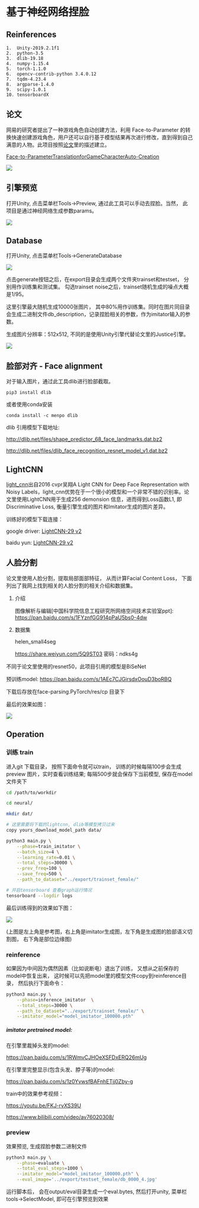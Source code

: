 # 基于神经网络捏脸


## Reinferences

```
1.  Unity-2019.2.1f1
2.  python-3.5
3.  dlib-19.18
4.  numpy-1.15.4
5.  torch-1.1.0
6.  opencv-contrib-python 3.4.0.12
7.  tqdm-4.23.4
8.  argparse-1.4.0
9.  scipy-1.0.1
10. tensorboardX
```


## 论文

网易的研究者提出了一种游戏角色自动创建方法，利用 Face-to-Parameter 的转换快速创建游戏角色，用户还可以自行基于模型结果再次进行修改，直到得到自己满意的人物。此项目按照[论文][i2]里的描述建立。


[Face-to-ParameterTranslationforGameCharacterAuto-Creation][i2]


![](/image/t2.jpeg)


## 引擎预览

打开Unity, 点击菜单栏Tools->Preview, 通过此工具可以手动去捏脸。当然， 此项目是通过神经网络生成参数params。

![](/image/t1.jpg)


## Database

打开Unity, 点击菜单栏Tools->GenerateDatabase

![](/image/t6.jpg)

点击generate按钮之后，在export目录会生成两个文件夹trainset和testset， 分别用作训练集和测试集。 勾选trainset noise之后，trainset随机生成的噪点大概是1/95。

这里引擎最大随机生成10000张图片， 其中80%用作训练集。同时在图片同目录会生成二进制文件db_description，记录捏脸相关的参数，作为imitator输入的参数。

生成图片分辨率：512x512,  不同的是使用Unity引擎代替论文里的Justice引擎。

![](/image/t4.jpg)

## 脸部对齐 - Face alignment

对于输入图片，通过此工具dlib进行脸部截取。

```
pip3 install dlib
```

或者使用conda安装

```
conda install -c menpo dlib
```

dlib 引用模型下载地址:

http://dlib.net/files/shape_predictor_68_face_landmarks.dat.bz2 

http://dlib.net/files/dlib_face_recognition_resnet_model_v1.dat.bz2

##  LightCNN

[light_cnn][i5]出自2016 cvpr吴翔A Light CNN for Deep Face Representation with Noisy Labels，light_cnn优势在于一个很小的模型和一个非常不错的识别率。论文里使用LightCNN用于生成256 demonsion 信息，进而得到Loss函数L1, 即Discriminative Loss, 衡量引擎生成的图片和Imitator生成的图片差异。


训练好的模型下载连接：

google driver: [LightCNN-29 v2][i6]

baidu  yun:	   [LightCNN-29 v2][i7]


## 人脸分割


论文里使用人脸分割，提取局部面部特征， 从而计算Facial Content Loss， 下面列出了我网上找到相关的人脸分割的相关介绍和数据集。

1. 介绍

	
	[helen dataset 介绍]: http://www.ifp.illinois.edu/~vuongle2/helen

	[Exemplar-Based Face Parsing]: http://pages.cs.wisc.edu/~lizhang/projects/face-parsing/

	图像解析与编辑[中国科学院信息工程研究所网络空间技术实验室ppt]: https://pan.baidu.com/s/1FYznfGG914pPaU5bs0-4dw

2. 数据集

	helen_small4seg

	https://share.weiyun.com/5Q9ST03 密码：ndks4g



不同于论文里使用的resnet50，此项目引用的模型是BiSeNet

预训练model:	https://pan.baidu.com/s/1AEc7CJGirsdxOouD3boRBQ  

下载后存放在face-parsing.PyTorch/res/cp 目录下


最后的效果如图：

![](/image/t3.jpg)



## Operation


### 训练 train

进入git 下载目录， 按照下面命令就可以train， 训练的时候每隔100步会生成preview 图片，实时查看训练结果; 每隔500步就会保存下当前模型, 保存在model文件夹下

```sh
cd /path/to/workdir

cd neural/

mkdir dat/

# 这里需要将下载的lightcnn, dlib等模型拷贝过来
copy yours_download_model_path data/

python3 main.py \
	--phase=train_imitator \
	--batch_size=4 \
	--learning_rate=0.01 \
	--total_steps=30000	\
	--prev_freq=100	\
	--save_freq=500	\
	--path_to_dataset="../export/trainset_female/"

# 开启tensorboard 查看graph运行情况
tensorboard --logdir logs

```

最后训练得到的效果如下图：

![](/image/t7.jpg)

(上图是左上角是参考图，右上角是imitator生成图，左下角是生成图的脸部语义切割图， 右下角是部位边缘图)

### reinference

如果因为中间因为偶然因素（比如说断电）退出了训练， 又想从之前保存的model中恢复出来， 这时候可以先把model里的模型文件copy到reinference目录， 然后执行下面命令：

```sh
python3 main.py \
	--phase=inference_imitator	\
	--total_steps=30000	\
	--path_to_dataset="../export/trainset_female/" \
	--imitator_model="model_imitator_100000.pth"
```


##### imitator pretrained model:

在引擎里裁掉头发的model:

https://pan.baidu.com/s/1RWmvCJHOeXSFDxERQ26mUg

在引擎里完整显示(包含头发、脖子等)的model:

https://pan.baidu.com/s/1z0YvwsfBAFnhETjj0Zby-g

train中的效果参考视频：

 https://youtu.be/FKJ-rvXS39U

 https://www.bilibili.com/video/av76020308/

### preview

效果预览, 生成捏脸参数二进制文件

```sh
python3 main.py \
	--phase=evaluate \
	--total_eval_steps=1000 \
	--imitator_model="model_imitator_100000.pth" \
	--eval_image='../export/testset_female/db_0000_4.jpg'
```

运行脚本后， 会在output/eval目录生成一个eval.bytes, 然后打开unity, 菜单栏tools->SelectModel, 即可在引擎预览到效果


[i1]: https://xueqiu.com/9217191040/133506937
[i2]: https://arxiv.org/abs/1909.01064
[i3]: http://www.sohu.com/a/339985351_823210
[i4]: https://blog.csdn.net/qiumokucao/article/details/81610628
[i5]: https://github.com/AlfredXiangWu/LightCNN
[i6]: https://drive.google.com/open?id=1Jn6aXtQ84WY-7J3Tpr2_j6sX0ch9yucS
[i7]: https://pan.baidu.com/s/1E_rGkbqzf0ppyl5ks9FSLQ
[i8]: https://github.com/zllrunning/face-parsing.PyTorch